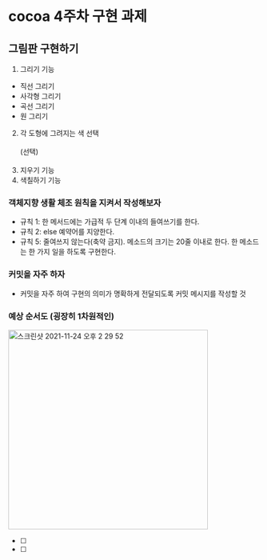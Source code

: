 # cocoa 4주차 구현 과제
## 그림판 구현하기
1. 그리기 기능
  - 직선 그리기
  - 사각형 그리기
  - 곡선 그리기
  - 원 그리기
2. 각 도형에 그려지는 색 선택<br><br>
(선택)<br><br>
3. 지우기 기능
4. 색칠하기 기능

### 객체지향 생활 체조 원칙을 지켜서 작성해보자

- 규칙 1: 한 메서드에는 가급적 두 단계 이내의 들여쓰기를 한다.
- 규칙 2: else 예약어를 지양한다.
- 규칙 5: 줄여쓰지 않는다(축약 금지).
메소드의 크기는 20줄 이내로 한다.
한 메소드는 한 가지 일을 하도록 구현한다.

### 커밋을 자주 하자
- 커밋을 자주 하여 구현의 의미가 명확하게 전달되도록 커밋 메시지를 작성할 것

### 예상 순서도 (굉장히 1차원적인)
<img width="399" alt="스크린샷 2021-11-24 오후 2 29 52" src="https://user-images.githubusercontent.com/73376468/143180323-8f6dda83-8f54-475a-ad58-1495094d1c97.png">

  - [ ] 
  - [ ] 
